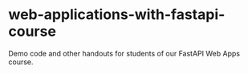 # web-applications-with-fastapi-course
Demo code and other handouts for students of our FastAPI Web Apps course.
